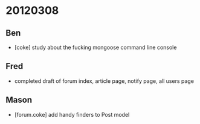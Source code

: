 # 20120308

## Ben
- [coke] study about the fucking mongoose command line console



## Fred
- completed draft of forum index, article page, notify page, all users page



## Mason
- [forum.coke] add handy finders to Post model
